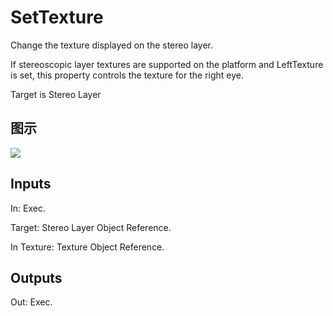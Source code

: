 # SetTexture

Change the texture displayed on the stereo layer.

If stereoscopic layer textures are supported on the platform and LeftTexture is set, this property controls the texture for the right eye.

Target is Stereo Layer

## 图示

![]($-20221218-18280145.png)

## Inputs

In: Exec.

Target: Stereo Layer Object Reference.

In Texture: Texture Object Reference.  

## Outputs

Out: Exec.

